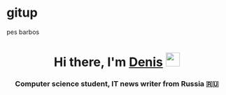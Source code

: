 # gitup

pes barbos

<h1 align="center">Hi there, I'm <a href="https://github.com/KusokEnota" target="_blank">Denis</a> 
<img src="https://github.com/blackcater/blackcater/raw/main/images/Hi.gif" height="32"/></h1>
<h3 align="center">Computer science student, IT news writer from Russia 🇷🇺</h3>